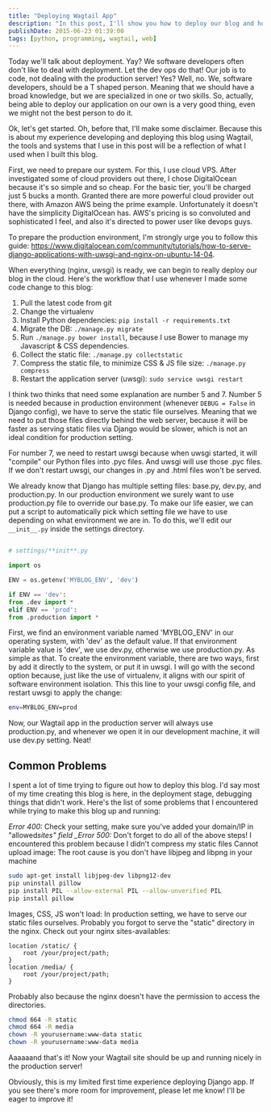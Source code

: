 ```yaml
---
title: "Deploying Wagtail App"
description: "In this post, I'll show you how to deploy our blog and how to solve some common problems when deploying Wagtail app."
publishDate: 2015-06-23 01:39:00
tags: [python, programming, wagtail, web]
---
```


Today we'll talk about deployment. Yay? We software developers often don't like to deal with deployment. Let the dev ops do that! Our job is to code, not dealing with the production server! Yes? Well, no. We, software developers, should be a T shaped person. Meaning that we should have a broad knowledge, but we are specialized in one or two skills. So, actually, being able to deploy our application on our own is a very good thing, even we might not the best person to do it.

Ok, let's get started. Oh, before that, I'll make some disclaimer. Because this is about my experience developing and deploying this blog using Wagtail, the tools and systems that I use in this post will be a reflection of what I used when I built this blog.

First, we need to prepare our system. For this, I use cloud VPS. After investigated some of cloud providers out there, I chose DigitalOcean because it's so simple and so cheap. For the basic tier, you'll be charged just 5 bucks a month. Granted there are more powerful cloud provider out there, with Amazon AWS being the prime example. Unfortunately it doesn't have the simplicity DigitalOcean has. AWS's pricing is so convoluted and sophisticated I feel, and also it's directed to power user like devops guys.

To prepare the production environment, I'm strongly urge you to follow this guide: <https://www.digitalocean.com/community/tutorials/how-to-serve-django-applications-with-uwsgi-and-nginx-on-ubuntu-14-04>.

When everything (nginx, uwsgi) is ready, we can begin to really deploy our blog in the cloud. Here's the workflow that I use whenever I made some code change to this blog:

1. Pull the latest code from git
2. Change the virtualenv
3. Install Python dependencies: `pip install -r requirements.txt`
4. Migrate the DB: `./manage.py migrate`
5. Run `./manage.py bower install`, because I use Bower to manage my Javascript & CSS dependencies.
6. Collect the static file: `./manage.py collectstatic`
7. Compress the static file, to minimize CSS & JS file size: `./manage.py compress`
8. Restart the application server (uwsgi): `sudo service uwsgi restart`

I think two thinks that need some explanation are number 5 and 7. Number 5 is needed because in production environment (whenever `DEBUG = False` in Django config), we have to serve the static file ourselves. Meaning that we need to put those files directly behind the web server, because it will be faster as serving static files via Django would be slower, which is not an ideal condition for production setting.

For number 7, we need to restart uwsgi because when uwsgi started, it will "compile" our Python files into .pyc files. And uwsgi will use those .pyc files. If we don't restart uwsgi, our changes in .py and .html files won't be served.

We already know that Django has multiple setting files: base.py, dev.py, and production.py. In our production environment we surely want to use production.py file to override our base.py. To make our life easier, we can put a script to automatically pick which setting file we have to use depending on what environment we are in. To do this, we'll edit our `__init__.py` inside the settings directory.

```python

# settings/**init**.py

import os

ENV = os.getenv('MYBLOG_ENV', 'dev')

if ENV == 'dev':
from .dev import *
elif ENV == 'prod':
from .production import *
```

First, we find an environment variable named 'MYBLOG_ENV' in our operating system, with 'dev' as the default value. If that environment variable value is 'dev', we use dev.py, otherwise we use production.py. As simple as that. To create the environment variable, there are two ways, first by add it directly to the system, or put it in uwsgi. I will go with the second option because, just like the use of virtualenv, it aligns with our spirit of software environment isolation. This this line to your uwsgi config file, and restart uwsgi to apply the change:

``` bash
env=MYBLOG_ENV=prod
```

Now, our Wagtail app in the production server will always use production.py, and whenever we open it in our development machine, it will use dev.py setting. Neat!

## Common Problems

I spent a lot of time trying to figure out how to deploy this blog. I'd say most of my time creating this blog is here, in the deployment stage, debugging things that didn't work. Here's the list of some problems that I encountered while trying to make this blog up and running:

_Error 400:_ Check your setting, make sure you've added your domain/IP in "allowed*sites" field
\_Error 500:* Don't forget to do all of the above steps! I encountered this problem because I didn't compress my static files
Cannot upload image: The root cause is you don't have libjpeg and libpng in your machine

``` bash
sudo apt-get install libjpeg-dev libpng12-dev
pip uninstall pillow
pip install PIL --allow-external PIL --allow-unverified PIL
pip install pillow
```

Images, CSS, JS won't load: In production setting, we have to serve our static files ourselves. Probably you forgot to serve the "static" directory in the nginx. Check out your nginx sites-availables:

``` nginx
location /static/ {
    root /your/project/path;
}
location /media/ {
    root /your/project/path;
}
```

Probably also because the nginx doesn't have the permission to access the directories.

``` bash
chmod 664 -R static
chmod 664 -R media
chown -R yourusername:www-data static
chown -R yourusername:www-data media
```

Aaaaaand that's it! Now your Wagtail site should be up and running nicely in the production server!

Obviously, this is my limited first time experience deploying Django app. If you see there's more room for improvement, please let me know! I'll be eager to improve it!
